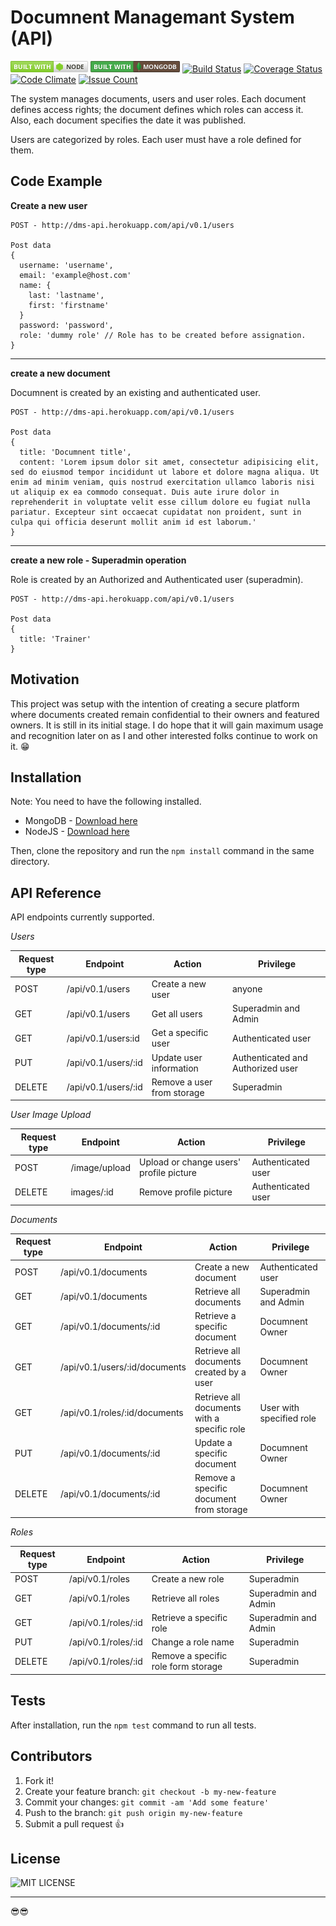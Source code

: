 # Documnent Managemant System (API)
![BUILT WITH NODE](https://raw.githubusercontent.com/pixel-cookers/built-with-badges/master/node/node-long.png)
![BUILT WITH mongoDB](https://raw.githubusercontent.com/pixel-cookers/built-with-badges/master/mongoDB/mongodb-long-flat.png)
[![Build Status](https://travis-ci.org/andela-blawrence/DMS-REST-API.svg)](https://travis-ci.org/andela-blawrence/DMS-REST-API)
[![Coverage Status](https://coveralls.io/repos/andela-blawrence/DMS-REST-API/badge.svg?branch=dev&service=github)](https://coveralls.io/github/andela-blawrence/DMS-REST-API?branch=dev)
[![Code Climate](https://codeclimate.com/repos/5670c8013946f27716000977/badges/84128e99aba126ced466/gpa.svg)](https://codeclimate.com/repos/5670c8013946f27716000977/feed)
[![Issue Count](https://codeclimate.com/repos/5670c8013946f27716000977/badges/84128e99aba126ced466/issue_count.svg)](https://codeclimate.com/repos/5670c8013946f27716000977/feed)

The system manages documents, users and user roles. Each document defines access rights; the document defines which roles can access it. Also, each document specifies the date it was published.

Users are categorized by roles. Each user must have a role defined for them.

## Code Example

**Create a new user**
```
POST - http://dms-api.herokuapp.com/api/v0.1/users

Post data
{
  username: 'username',
  email: 'example@host.com'
  name: {
    last: 'lastname',
    first: 'firstname'
  }
  password: 'password',
  role: 'dummy role' // Role has to be created before assignation.
}
```

**********

**create a new document**

Documnent is created by an existing and authenticated user.

```
POST - http://dms-api.herokuapp.com/api/v0.1/users

Post data
{
  title: 'Documnent title',
  content: 'Lorem ipsum dolor sit amet, consectetur adipisicing elit, sed do eiusmod tempor incididunt ut labore et dolore magna aliqua. Ut  enim ad minim veniam, quis nostrud exercitation ullamco laboris nisi ut aliquip ex ea commodo consequat. Duis aute irure dolor in reprehenderit in voluptate velit esse cillum dolore eu fugiat nulla pariatur. Excepteur sint occaecat cupidatat non proident, sunt in culpa qui officia deserunt mollit anim id est laborum.'
}
```

***********

**create a new role - Superadmin operation**

Role is created by an Authorized and Authenticated user (superadmin).

```
POST - http://dms-api.herokuapp.com/api/v0.1/users

Post data
{
  title: 'Trainer'
}
```
## Motivation

This project was setup with the intention of creating a secure platform where documents created remain confidential to their owners and featured owners. It is still in its initial stage. I do hope that it will gain maximum usage and recognition later on as I and other interested folks continue to work on it. :grin:

## Installation

Note: You need to have the following installed.

- MongoDB - [Download here](https://docs.mongodb.org/manual/installation/)
- NodeJS - [Download here](https://nodejs.org/en/download/)

Then, clone the repository and run the ``` npm install ``` command in the same directory.


## API Reference

API endpoints currently supported.

_*Users*_

Request type | Endpoint | Action | Privilege
------------ | -------- | ------ | ---------
POST | /api/v0.1/users | Create a new user | anyone
GET | /api/v0.1/users | Get all users | Superadmin and Admin
GET | /api/v0.1/users:id | Get a specific user | Authenticated user
PUT | /api/v0.1/users/:id | Update user information | Authenticated and Authorized user
DELETE | /api/v0.1/users/:id | Remove a user from storage | Superadmin

_*User Image Upload*_

Request type | Endpoint | Action | Privilege
------------ | -------- | ------ | ---------
POST | /image/upload | Upload or change users' profile picture | Authenticated user
DELETE | images/:id | Remove profile picture | Authenticated user

_*Documents*_

Request type | Endpoint | Action | Privilege
------------ | -------- | ------ | --------
POST | /api/v0.1/documents | Create a new document | Authenticated user
GET | /api/v0.1/documents | Retrieve all documents | Superadmin and Admin
GET | /api/v0.1/documents/:id | Retrieve a specific document | Documnent Owner
GET | /api/v0.1/users/:id/documents | Retrieve all documents created by a user | Documnent Owner
GET | /api/v0.1/roles/:id/documents | Retrieve all documents with a specific role | User with specified role
PUT | /api/v0.1/documents/:id | Update a specific document | Documnent Owner
DELETE | /api/v0.1/documents/:id | Remove a specific document from storage | Documnent Owner


_*Roles*_

Request type | Endpoint | Action | Privilege
------------ | -------- | ------ | ---------
POST | /api/v0.1/roles | Create a new role | Superadmin
GET | /api/v0.1/roles | Retrieve all roles | Superadmin and Admin
GET | /api/v0.1/roles/:id | Retrieve a specific role | Superadmin and Admin
PUT | /api/v0.1/roles/:id | Change a role name | Superadmin
DELETE | /api/v0.1/roles/:id | Remove a specific role form storage | Superadmin

## Tests

After installation, run the ``` npm test ``` command to run all tests.

## Contributors

1. Fork it!
2. Create your feature branch: `git checkout -b my-new-feature`
3. Commit your changes: `git commit -am 'Add some feature'`
4. Push to the branch: `git push origin my-new-feature`
5. Submit a pull request :+1:

## License

![MIT LICENSE](https://upload.wikimedia.org/wikipedia/commons/thumb/c/c3/License_icon-mit.svg/120px-License_icon-mit.svg.png)

****

:sunglasses::sunglasses:
